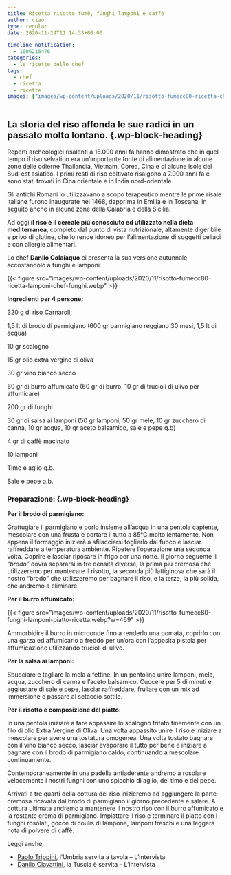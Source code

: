 ```yaml
---
title: Ricetta risotto fumè, funghi lamponi e caffè
author: ciao
type: regular
date: 2020-11-24T11:14:33+00:00

timeline_notification:
  - 1606216476
categories:
  - le ricette dello chef
tags:
  - chef
  - ricetta
  - ricette
images: ["images/wp-content/uploads/2020/11/risotto-fumecc80-ricetta-chef.webp"]
---
```

## La storia del riso affonda le sue radici in un passato molto lontano.  {.wp-block-heading}

Reperti archeologici risalenti a 15.000 anni fa hanno dimostrato che in quel tempo il riso selvatico era un&#8217;importante fonte di alimentazione in alcune zone delle odierne Thailandia, Vietnam, Corea, Cina e di alcune isole del Sud-est asiatico. I primi resti di riso coltivato risalgono a 7.000 anni fa e sono stati trovati in Cina orientale e in India nord-orientale. 

Gli antichi Romani lo utilizzavano a scopo terapeutico mentre le prime risaie italiane furono inaugurate nel 1468, dapprima in Emilia e in Toscana, in seguito anche in alcune zone della Calabria e della Sicilia. 

Ad oggi **il riso è il cereale più conosciuto ed utilizzato nella dieta mediterranea**, completo dal punto di vista nutrizionale, altamente digeribile e privo di glutine, che lo rende idoneo per l’alimentazione di soggetti celiaci e con allergie alimentari.

Lo chef **Danilo Colaiaquo** ci presenta la sua versione autunnale accostandolo a funghi e lamponi.


{{< figure src="images/wp-content/uploads/2020/11/risotto-fumecc80-ricetta-lamponi-chef-funghi.webp" >}}


**Ingredienti per 4 persone:**

320 g di riso Carnaroli;

1,5 lt di brodo di parmigiano&nbsp;(600 gr parmigiano reggiano 30 mesi, 1,5 lt di acqua)

10 gr scalogno

15 gr olio extra vergine di oliva

30 gr vino bianco secco

60 gr di burro affumicato (60 gr di burro, 10 gr di trucioli di ulivo per affumicare)

200 gr di funghi

30 gr di salsa ai lamponi (50 gr lamponi, 50 gr mele, 10 gr zucchero di canna, 10 gr acqua, 10 gr aceto balsamico, sale e pepe q.b)

4 gr di caffè macinato

10 lamponi&nbsp;

Timo e aglio q.b.

Sale e pepe q.b.

### Preparazione: {.wp-block-heading}

**Per il brodo di parmigiano:**

Grattugiare il parmigiano e porlo insieme all&#8217;acqua in una pentola capiente, mescolare con una frusta e portare il tutto a 85°C molto lentamente. Non appena il formaggio inizierà a sfilacciarsi toglierlo dal fuoco e lasciar raffreddare a temperatura ambiente. Ripetere l&#8217;operazione una seconda volta. Coprire e lasciar riposare in frigo per una notte. Il giorno seguente il &#8220;_brodo_&#8221; dovrà separarsi in tre densità diverse, la prima più cremosa che utilizzeremo per mantecare il risotto, la seconda più lattiginosa che sarà il nostro &#8220;brodo&#8221; che utilizzeremo per bagnare il riso, e la terza, la più solida, che andremo a eliminare. 

**Per il burro affumicato:**


{{< figure src="images/wp-content/uploads/2020/11/risotto-fumecc80-funghi-lamponi-piatto-ricetta.webp?w=469" >}}


Ammorbidire il burro in microonde fino a renderlo una pomata, coprirlo con una garza ed affumicarlo a freddo per un&#8217;ora con l&#8217;apposita pistola per affumicazione utilizzando trucioli di ulivo.

**Per la salsa ai lamponi:&nbsp;**

Sbucciare e tagliare la mela a fettine. In un pentolino unire&nbsp;lamponi, mela, acqua, zucchero di canna e l&#8217;aceto balsamico. Cuocere per 5 di minuti e aggiustare di sale e pepe, lasciar raffreddare, frullare con un mix ad immersione e passare al setaccio sottile.

**Per il risotto e composizione del piatto:**

In una pentola iniziare a fare appassire lo scalogno tritato finemente con un filo di olio Extra Vergine di Oliva. Una volta appassito unire il riso e iniziare a mescolare per avere una tostatura omogenea. Una volta tostato bagnare con il vino bianco secco, lasciar evaporare il tutto per bene e iniziare a bagnare con il brodo di parmigiano caldo, continuando a mescolare continuamente.

Contemporaneamente in una padella antiaderente andremo a rosolare velocemente i nostri funghi con uno spicchio di aglio, del timo e del pepe.

Arrivati a tre quarti della cottura del riso inizieremo ad aggiungere la parte cremosa ricavata dal brodo di parmigiano il giorno precedente e salare. A cottura ultimata andremo a mantenere il nostro riso con il burro affumicato e la restante crema di parmigiano. Impiattare il riso e terminare il piatto con i funghi rosolati, gocce di coulis di lampone, lamponi freschi e una leggera nota di polvere di caffè.

Leggi anche: 

<ul class="wp-block-list">
  <li>
    <a href="https://aleepepe.com/2020/11/16/paolo-trippini-ristorante-intervista/" target="_blank" rel="noreferrer noopener">Paolo Trippini</a>, l&#8217;Umbria servita a tavola &#8211; L&#8217;intervista
  </li>
  <li>
    <a href="https://aleepepe.com/2020/10/19/danilo-ciavattini-ristorante-menu/" target="_blank" rel="noreferrer noopener">Danilo Ciavattini</a>, la Tuscia è servita &#8211; L&#8217;intervista
  </li>
</ul>